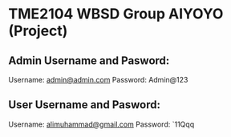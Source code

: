 # TME2104 WBSD Group AIYOYO (Project)

## Admin Username and Pasword: 
Username: admin@admin.com 
Password: Admin@123

## User Username and Pasword: 
Username: alimuhammad@gmail.com 
Password: `11Qqq

